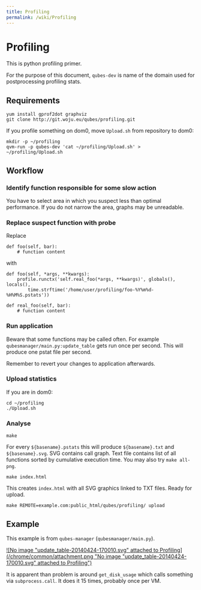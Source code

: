 ```yaml
---
title: Profiling
permalink: /wiki/Profiling
---
```


Profiling
=========

This is python profiling primer.

For the purpose of this document, `qubes-dev` is name of the domain used for postprocessing profiling stats.

Requirements
------------

``` {.wiki}
yum install gprof2dot graphviz
git clone http://git.woju.eu/qubes/profiling.git
```

If you profile something on dom0, move `Upload.sh` from repository to dom0:

``` {.wiki}
mkdir -p ~/profiling
qvm-run -p qubes-dev 'cat ~/profiling/Upload.sh' > ~/profiling/Upload.sh
```

Workflow
--------

### Identify function responsible for some slow action

You have to select area in which you suspect less than optimal performance. If you do not narrow the area, graphs may be unreadable.

### Replace suspect function with probe

Replace

    def foo(self, bar):
        # function content

with

    def foo(self, *args, **kwargs):
        profile.runctx('self.real_foo(*args, **kwargs)', globals(), locals(),
            time.strftime('/home/user/profiling/foo-%Y%m%d-%H%M%S.pstats'))

    def real_foo(self, bar):
        # function content

### Run application

Beware that some functions may be called often. For example `qubesmanager/main.py:update_table` gets run once per second. This will produce one pstat file per second.

Remember to revert your changes to application afterwards.

### Upload statistics

If you are in dom0:

``` {.wiki}
cd ~/profiling
./Upload.sh
```

### Analyse

``` {.wiki}
make
```

For every `${basename}.pstats` this will produce `${basename}.txt` and `${basename}.svg`. SVG contains call graph. Text file contains list of all functions sorted by cumulative execution time. You may also try `make all-png`.

``` {.wiki}
make index.html
```

This creates `index.html` with all SVG graphics linked to TXT files. Ready for upload.

``` {.wiki}
make REMOTE=example.com:public_html/qubes/profiling/ upload
```

Example
-------

This example is from `qubes-manager` (`qubesmanager/main.py`).

[![No image "update\_table-20140424-170010.svg" attached to Profiling](/chrome/common/attachment.png "No image "update_table-20140424-170010.svg" attached to Profiling")](/attachment/wiki/Profiling/update_table-20140424-170010.svg)

It is apparent than problem is around `get_disk_usage` which calls something via `subprocess.call`. It does it 15 times, probably once per VM.
